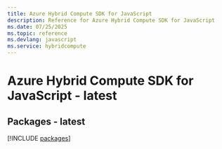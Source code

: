 ```yaml
---
title: Azure Hybrid Compute SDK for JavaScript
description: Reference for Azure Hybrid Compute SDK for JavaScript
ms.date: 07/25/2025
ms.topic: reference
ms.devlang: javascript
ms.service: hybridcompute
---
```

# Azure Hybrid Compute SDK for JavaScript - latest
## Packages - latest
[!INCLUDE [packages](hybrid-compute-index.md)]
